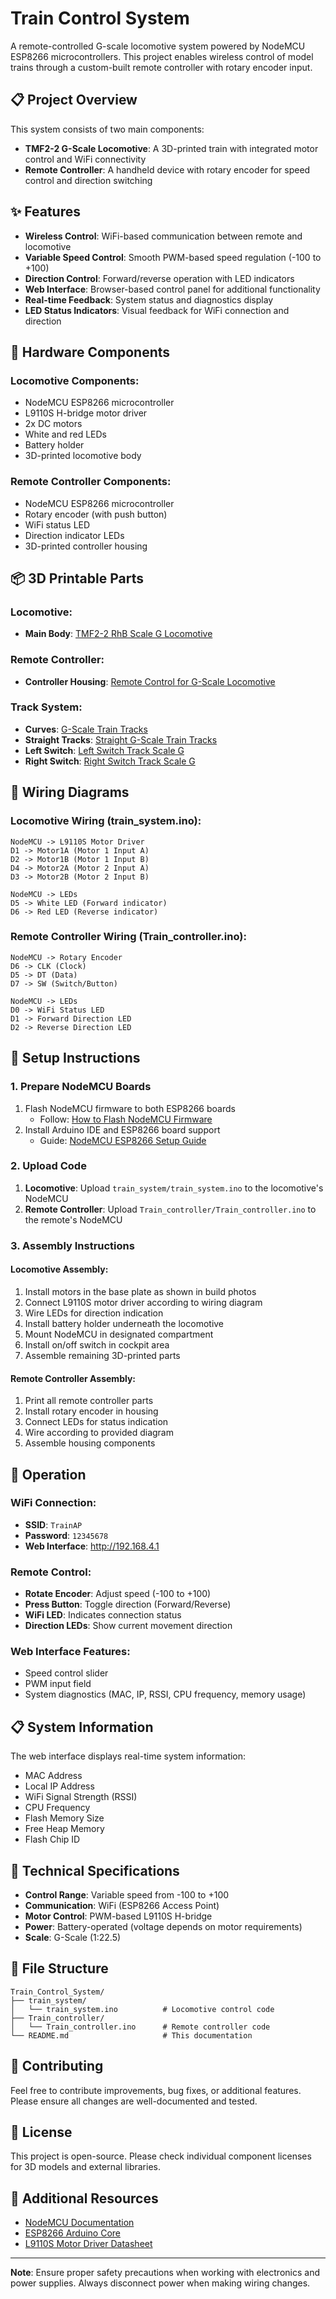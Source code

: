 # Train Control System

A remote-controlled G-scale locomotive system powered by NodeMCU ESP8266 microcontrollers. This project enables wireless control of model trains through a custom-built remote controller with rotary encoder input.

## 📋 Project Overview

This system consists of two main components:

- **TMF2-2 G-Scale Locomotive**: A 3D-printed train with integrated motor control and WiFi connectivity
- **Remote Controller**: A handheld device with rotary encoder for speed control and direction switching

## ✨ Features

- **Wireless Control**: WiFi-based communication between remote and locomotive
- **Variable Speed Control**: Smooth PWM-based speed regulation (-100 to +100)
- **Direction Control**: Forward/reverse operation with LED indicators
- **Web Interface**: Browser-based control panel for additional functionality
- **Real-time Feedback**: System status and diagnostics display
- **LED Status Indicators**: Visual feedback for WiFi connection and direction

## 🔧 Hardware Components

### Locomotive Components:

- NodeMCU ESP8266 microcontroller
- L9110S H-bridge motor driver
- 2x DC motors
- White and red LEDs
- Battery holder
- 3D-printed locomotive body

### Remote Controller Components:

- NodeMCU ESP8266 microcontroller
- Rotary encoder (with push button)
- WiFi status LED
- Direction indicator LEDs
- 3D-printed controller housing

## 📦 3D Printable Parts

### Locomotive:

- **Main Body**: [TMF2-2 RhB Scale G Locomotive](https://makerworld.com/en/models/1609405-tmf2-2-rhb-scale-g-locomotive#profileId-1697519)

### Remote Controller:

- **Controller Housing**: [Remote Control for G-Scale Locomotive](https://makerworld.com/en/models/1609494-remote-control-for-the-g-scale-locomotive#profileId-1697623)

### Track System:

- **Curves**: [G-Scale Train Tracks](https://makerworld.com/en/models/1608501-g-scale-train-tracks#profileId-1696464)
- **Straight Tracks**: [Straight G-Scale Train Tracks](https://makerworld.com/en/models/1608589-straight-g-scale-train-tracks#profileId-1696575)
- **Left Switch**: [Left Switch Track Scale G](https://makerworld.com/en/models/1608801-left-switch-track-scale-g#profileId-1696815)
- **Right Switch**: [Right Switch Track Scale G](https://makerworld.com/en/models/1608777-right-switch-track-scale-g#profileId-1696788)

## 🔌 Wiring Diagrams

### Locomotive Wiring (train_system.ino):

```
NodeMCU -> L9110S Motor Driver
D1 -> Motor1A (Motor 1 Input A)
D2 -> Motor1B (Motor 1 Input B)
D4 -> Motor2A (Motor 2 Input A)
D3 -> Motor2B (Motor 2 Input B)

NodeMCU -> LEDs
D5 -> White LED (Forward indicator)
D6 -> Red LED (Reverse indicator)
```

### Remote Controller Wiring (Train_controller.ino):

```
NodeMCU -> Rotary Encoder
D6 -> CLK (Clock)
D5 -> DT (Data)
D7 -> SW (Switch/Button)

NodeMCU -> LEDs
D0 -> WiFi Status LED
D1 -> Forward Direction LED
D2 -> Reverse Direction LED
```

## 🚀 Setup Instructions

### 1. Prepare NodeMCU Boards

1. Flash NodeMCU firmware to both ESP8266 boards
   - Follow: [How to Flash NodeMCU Firmware](https://www.instructables.com/How-to-Flash-NodeMCU-Firmware-in-ESP8266/)
2. Install Arduino IDE and ESP8266 board support
   - Guide: [NodeMCU ESP8266 Setup Guide](https://randomnerdtutorials.com/how-to-install-esp8266-board-arduino-ide/)

### 2. Upload Code

1. **Locomotive**: Upload `train_system/train_system.ino` to the locomotive's NodeMCU
2. **Remote Controller**: Upload `Train_controller/Train_controller.ino` to the remote's NodeMCU

### 3. Assembly Instructions

#### Locomotive Assembly:

1. Install motors in the base plate as shown in build photos
2. Connect L9110S motor driver according to wiring diagram
3. Wire LEDs for direction indication
4. Install battery holder underneath the locomotive
5. Mount NodeMCU in designated compartment
6. Install on/off switch in cockpit area
7. Assemble remaining 3D-printed parts

#### Remote Controller Assembly:

1. Print all remote controller parts
2. Install rotary encoder in housing
3. Connect LEDs for status indication
4. Wire according to provided diagram
5. Assemble housing components

## 📡 Operation

### WiFi Connection:

- **SSID**: `TrainAP`
- **Password**: `12345678`
- **Web Interface**: http://192.168.4.1

### Remote Control:

- **Rotate Encoder**: Adjust speed (-100 to +100)
- **Press Button**: Toggle direction (Forward/Reverse)
- **WiFi LED**: Indicates connection status
- **Direction LEDs**: Show current movement direction

### Web Interface Features:

- Speed control slider
- PWM input field
- System diagnostics (MAC, IP, RSSI, CPU frequency, memory usage)

## 📋 System Information

The web interface displays real-time system information:

- MAC Address
- Local IP Address
- WiFi Signal Strength (RSSI)
- CPU Frequency
- Flash Memory Size
- Free Heap Memory
- Flash Chip ID

## 🔧 Technical Specifications

- **Control Range**: Variable speed from -100 to +100
- **Communication**: WiFi (ESP8266 Access Point)
- **Motor Control**: PWM-based L9110S H-bridge
- **Power**: Battery-operated (voltage depends on motor requirements)
- **Scale**: G-Scale (1:22.5)

## 📁 File Structure

```
Train_Control_System/
├── train_system/
│   └── train_system.ino          # Locomotive control code
├── Train_controller/
│   └── Train_controller.ino      # Remote controller code
└── README.md                     # This documentation
```

## 🤝 Contributing

Feel free to contribute improvements, bug fixes, or additional features. Please ensure all changes are well-documented and tested.

## 📜 License

This project is open-source. Please check individual component licenses for 3D models and external libraries.

## 🔗 Additional Resources

- [NodeMCU Documentation](https://nodemcu.readthedocs.io/)
- [ESP8266 Arduino Core](https://github.com/esp8266/Arduino)
- [L9110S Motor Driver Datasheet](https://www.elecrow.com/download/datasheet-l9110.pdf)

---

**Note**: Ensure proper safety precautions when working with electronics and power supplies. Always disconnect power when making wiring changes.
